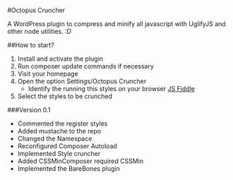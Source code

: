 #Octopus Cruncher

A WordPress plugin to compress and minify all javascript with UglifyJS and other node utilities. :D

##How to start?

1. Install and activate the plugin
2. Run composer update commands if necessary
3. Visit your homepage
4. Open the option Settings/Octopus Cruncher
    - Identify the running this styles on your browser [JS Fiddle](http://jsfiddle.net/pagecarbajal/tm00avv2/)
5. Select the styles to be crunched

###Version 0.1

* Commented the register styles 
* Added mustache to the repo
* Changed the Namespace
* Reconfigured Composer Autoload
* Implemented Style cruncher
* Added CSSMinComposer required CSSMin
* Implemented the BareBones plugin